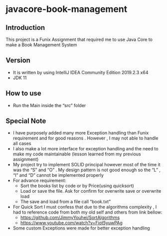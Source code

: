 # javacore-book-management
 
## Introduction 

This project is a Funix Assignment that required me to use Java Core to make a Book Management System

## Version

- It is written by using IntelliJ IDEA Community Edition 2019.2.3 x64
- JDK 11 

## How to use

- Run the Main inside the “src” folder

## Special Note

- I have purposely added many more Exception handling than Funix requirement and for good
reasons . However , I may not able to handle all cases
- I also make a lot more interface for exception handling and the need to make my code
maintainable (lesson learned from my previous assignment)
- My project try to implement SOLID principal however most of the time it was the “S” and “O” . My design
pattern is not good enough so the “L” , “I” and “D” cannot be implemented properly
- For advance requirement:
    - Sort the books list by code or by Price(using quicksort)
    - Load or save the file. Ask for confirm for overwrite save or overwrite load
    - The save and load from a file call “book.txt”
- For Quick Sort I must confess that due to the algorithms complexity , I had to reference code
from both my old self and others from link bellow:
    - https://github.com/JimmyYouhei/SortAlgorithms
    - https://www.youtube.com/watch?v=Fiot5yuwPAg
- Some custom Exceptions were made for better exception handling

